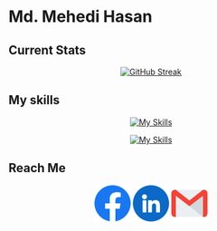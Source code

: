 # Md. Mehedi Hasan

## Current Stats

<center>

[![GitHub Streak](https://github-readme-streak-stats.herokuapp.com?user=mmehedihasan05&theme=tokyonight&hide_border=true&mode=weekly)](https://git.io/streak-stats)

</center>

## My skills

<center>

[![My Skills](https://skillicons.dev/icons?i=html,css,tailwind,materialui,firebase)](https://skillicons.dev)

[![My Skills](https://skillicons.dev/icons?i=js,react,express,nodejs,mongodb)](https://skillicons.dev)

</center>

## Reach Me

<center>

[![alt text](/assets/facebook.png)](https://www.facebook.com/mmehedihasan05)
[![alt text](/assets/linkedin.png)](https://www.linkedin.com/in/mmehedihasan05)
[![alt text](/assets/gmail.png)](mailto:mmehedi.hasan229@gmail.com)

</center>
